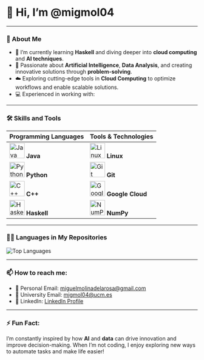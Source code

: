 # 👋 Hi, I’m @migmol04

---

### 👀 About Me
- 🌱 I’m currently learning **Haskell** and diving deeper into **cloud computing** and **AI techniques**.
- 🤖 Passionate about **Artificial Intelligence**, **Data Analysis**, and creating innovative solutions through **problem-solving**.
- ☁️ Exploring cutting-edge tools in **Cloud Computing** to optimize workflows and enable scalable solutions.
- 💻 Experienced in working with:

---

### 🛠️ Skills and Tools
| **Programming Languages**                | **Tools & Technologies**       |
|------------------------------------------|---------------------------------|
| <img src="https://cdn.jsdelivr.net/gh/devicons/devicon/icons/java/java-original.svg" width="40" height="40" alt="Java" /> **Java** | <img src="https://cdn.jsdelivr.net/gh/devicons/devicon/icons/linux/linux-original.svg" width="40" height="40" alt="Linux" /> **Linux** |
| <img src="https://cdn.jsdelivr.net/gh/devicons/devicon/icons/python/python-original.svg" width="40" height="40" alt="Python" /> **Python** | <img src="https://cdn.jsdelivr.net/gh/devicons/devicon/icons/git/git-original.svg" width="40" height="40" alt="Git" /> **Git** |
| <img src="https://cdn.jsdelivr.net/gh/devicons/devicon/icons/cplusplus/cplusplus-original.svg" width="40" height="40" alt="C++" /> **C++** | <img src="https://cdn.jsdelivr.net/gh/devicons/devicon/icons/googlecloud/googlecloud-original.svg" width="40" height="40" alt="Google Cloud" /> **Google Cloud** |
| <img src="https://cdn.jsdelivr.net/gh/devicons/devicon/icons/haskell/haskell-original.svg" width="40" height="40" alt="Haskell" /> **Haskell** | <img src="https://cdn.jsdelivr.net/gh/devicons/devicon/icons/numpy/numpy-original.svg" width="40" height="40" alt="NumPy" /> **NumPy** |

---

### 🧑‍💻 Languages in My Repositories
![Top Languages](https://github-readme-stats.vercel.app/api/top-langs/?username=migmol04&layout=compact&theme=radical)

---

### 📫 How to reach me:
- 📧 Personal Email: [miguelmolinadelarosa@gmail.com](mailto:miguelmolinadelarosa@gmail.com)
- 📧 University Email: [migmol04@ucm.es](mailto:migmol04@ucm.es)
- 💼 LinkedIn: [LinkedIn Profile](https://www.linkedin.com/in/miguel-%C3%A1ngel-molina-de-la-rosa-10a728268/)

---

### ⚡ Fun Fact:
I’m constantly inspired by how **AI** and **data** can drive innovation and improve decision-making. When I’m not coding, I enjoy exploring new ways to automate tasks and make life easier!
